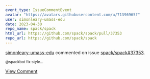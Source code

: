 ```yaml
---
event_type: IssueCommentEvent
avatar: "https://avatars.githubusercontent.com/u/71396965?"
user: simonleary-umass-edu
date: 2023-04-30
repo_name: spack/spack
html_url: https://github.com/spack/spack/pull/37353
repo_url: https://github.com/spack/spack
---
```


<a href='https://github.com/simonleary-umass-edu' target='_blank'>simonleary-umass-edu</a> commented on issue <a href='https://github.com/spack/spack/pull/37353' target='_blank'>spack/spack#37353</a>.

<small>@spackbot fix style...</small>

<a href='https://github.com/spack/spack/pull/37353' target='_blank'>View Comment</a>